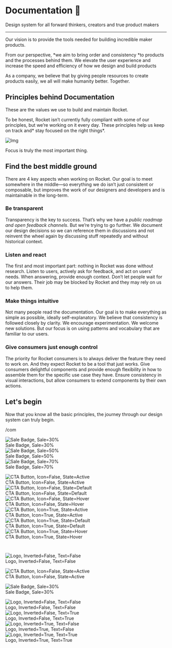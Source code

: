 
# Documentation 🚀

Design system for all forward thinkers, creators and true product makers

---

Our vision is to provide the tools needed for building incredible maker products.

From our perspective, *we aim to bring order and consistency *to products and the processes behind them. We elevate the user experience and increase the speed and efficiency of how we design and build products

As a company, we believe that by giving people resources to create products easily, we all will make humanity better. Together.

## Principles behind Documentation

These are the values we use to build and maintain Rocket.

To be honest, Rocket isn’t currently fully compliant with some of our principles, but we’re working on it every day. These principles help us keep on track and* stay focused on the right things*.

![Img](https://studio-assets.supernova.io/design-systems/14533/9289758a-6300-472a-bbc6-a57098081abf.jpeg)

Focus is truly the most important thing.

## Find the best middle ground

There are 4 key aspects when working on Rocket. Our goal is to meet somewhere in the middle—so everything we do isn’t just consistent or composable, but improves the work of our designers and developers and is maintainable in the long-term.

### Be transparent

Transparency is the key to success. That’s why we have a *public roadmap and open feedback channels*. But we’re trying to go further. We document our design decisions so we can reference them in discussions and not reinvent the wheel again by discussing stuff repeatedly and without historical context.

### Listen and react

The first and most important part: nothing in Rocket was done without research. Listen to users, actively ask for feedback, and act on users’ needs. When answering, provide enough context. Don’t let people wait for our answers. Their job may be blocked by Rocket and they may rely on us to help them.

### Make things intuitive

Not many people read the documentation. Our goal is to make everything as simple as possible, ideally self-explanatory. We believe that consistency is followed closely by clarity. We encourage experimentation. We welcome new solutions. But our focus is on using patterns and vocabulary that are familiar to our users.

### Give consumers just enough control

The priority for Rocket consumers is to always deliver the feature they need to work on. And they expect Rocket to be a tool that just works. Give consumers delightful components and provide enough flexibility in how to assemble them for the specific use case they have. Ensure consistency in visual interactions, but allow consumers to extend components by their own actions.

## Let's begin

Now that you know all the basic principles, the journey through our design system can truly begin.

/com

  
![Sale Badge, Sale=30%](https://studio-assets.supernova.io/design-systems/14533/4d3ffe50-31c6-4cf6-bb7e-00d260a8d9ab.png)  
Sale Badge, Sale=30%  
![Sale Badge, Sale=50%](https://studio-assets.supernova.io/design-systems/14533/42fabc7b-021a-4369-98c0-ea796dabdc40.png)  
Sale Badge, Sale=50%  
![Sale Badge, Sale=70%](https://studio-assets.supernova.io/design-systems/14533/9a741e4b-c960-416f-ab82-e53ed206b8da.png)  
Sale Badge, Sale=70%  


  
![CTA Button, Icon=False, State=Active](https://studio-assets.supernova.io/design-systems/14533/cced1b6a-2bfb-4b5f-b4c6-dc4fe06e2a83.png)  
CTA Button, Icon=False, State=Active  
![CTA Button, Icon=False, State=Default](https://studio-assets.supernova.io/design-systems/14533/07f53640-8a29-4395-bacb-43d301a375ec.png)  
CTA Button, Icon=False, State=Default  
![CTA Button, Icon=False, State=Hover](https://studio-assets.supernova.io/design-systems/14533/e06ccf1b-cd87-4537-9474-e01425fcc3f3.png)  
CTA Button, Icon=False, State=Hover  
![CTA Button, Icon=True, State=Active](https://studio-assets.supernova.io/design-systems/14533/91585e8c-349d-4a27-a3bc-a6a241d94c23.png)  
CTA Button, Icon=True, State=Active  
![CTA Button, Icon=True, State=Default](https://studio-assets.supernova.io/design-systems/14533/5851ba51-2b78-45bb-93f7-9573ac61349c.png)  
CTA Button, Icon=True, State=Default  
![CTA Button, Icon=True, State=Hover](https://studio-assets.supernova.io/design-systems/14533/2195dee9-c4e0-4593-8cf8-c402fb630517.png)  
CTA Button, Icon=True, State=Hover  


```javascript  
  
```

  
![Logo, Inverted=False, Text=False](https://studio-assets.supernova.io/design-systems/14533/f769c576-259c-4ba8-8c9d-2a8743eb36ab.png)  
Logo, Inverted=False, Text=False  


  
  


  
![CTA Button, Icon=False, State=Active](https://studio-assets.supernova.io/design-systems/14533/cced1b6a-2bfb-4b5f-b4c6-dc4fe06e2a83.png)  
CTA Button, Icon=False, State=Active  


  
![Sale Badge, Sale=30%](https://studio-assets.supernova.io/design-systems/14533/4d3ffe50-31c6-4cf6-bb7e-00d260a8d9ab.png)  
Sale Badge, Sale=30%  


  
![Logo, Inverted=False, Text=False](https://studio-assets.supernova.io/design-systems/14533/f769c576-259c-4ba8-8c9d-2a8743eb36ab.png)  
Logo, Inverted=False, Text=False  
![Logo, Inverted=False, Text=True](https://studio-assets.supernova.io/design-systems/14533/13471dab-cc2c-4eaa-abc4-c47bfa565fc8.png)  
Logo, Inverted=False, Text=True  
![Logo, Inverted=True, Text=False](https://studio-assets.supernova.io/design-systems/14533/3e8b86d1-1ace-4a56-a02e-200f4c6781fc.png)  
Logo, Inverted=True, Text=False  
![Logo, Inverted=True, Text=True](https://studio-assets.supernova.io/design-systems/14533/efbdc555-5254-4fbf-b7e8-1df01ff94448.png)  
Logo, Inverted=True, Text=True  

